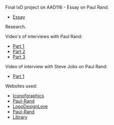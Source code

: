 Final IxD project on AAD116 - Essay on Paul Rand.

+ [Essay](http://andrewwhann.github.io/Essay/paulrand.html)

Research.

Video's of interviews with Paul Rand:

+ [Part 1](https://www.youtube.com/watch?v=Ta4ef1xBeMA)
+ [Part 2](https://www.youtube.com/watch?v=LxiDNdM2-bM)
+ [Part 3](https://www.youtube.com/watch?v=2bA1LdQknbk)

Video of interview with Steve Jobs on Paul Rand:

+ [Part 1](https://www.youtube.com/watch?v=xb8idEf-Iak)

Websites used:

+ [Iconofgraphics](http://www.iconofgraphics.com/paul-rand/)
+ [Paul-Rand](http://www.paul-rand.com/foundation/books_print1997/#.VK8ne4qsU4S)
+ [LogoDesignLove](http://www.logodesignlove.com/next-logo-paul-rand)
+ [Paul-Rand](http://www.paul-rand.com/foundation/biography/#.VK8n6IqsU4Q)
+ [Library](http://library.rit.edu/gda/designer/paul-rand)




